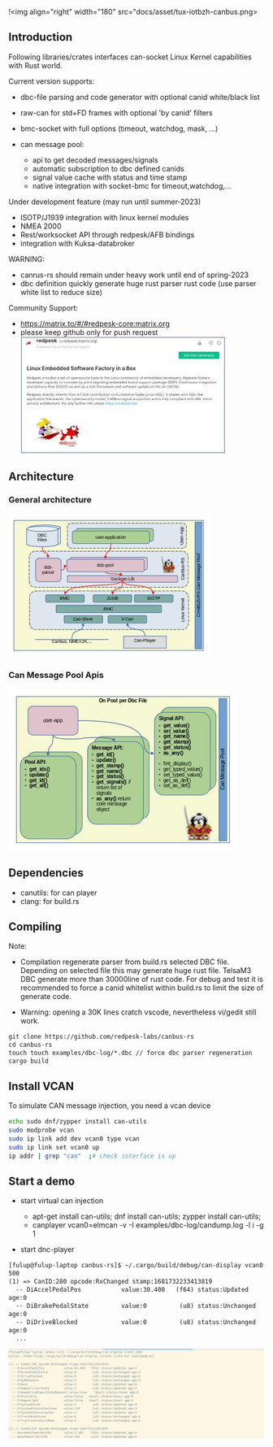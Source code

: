!<img align="right" width="180"  src="docs/asset/tux-iotbzh-canbus.png>
## Introduction

Following libraries/crates interfaces can-socket Linux Kernel capabilities with Rust world.

Current version supports:
* dbc-file parsing and code generator with optional canid white/black list
* raw-can for std+FD frames with optional 'by canid' filters
* bmc-socket with full options (timeout, watchdog, mask, ...)
* can message pool:

    * api to get decoded messages/signals
    * automatic subscription to dbc defined canids
    * signal value cache with status and time stamp
    * native integration with socket-bmc for timeout,watchdog,...

Under development feature (may run until summer-2023)
 * ISOTP/J1939 integration with linux kernel modules
 * NMEA 2000
 * Rest/worksocket API through redpesk/AFB bindings
 * integration with Kuksa-databroker

WARNING:
 * canrus-rs should remain under heavy work until end of spring-2023
 * dbc definition quickly generate huge rust parser rust code (use parser white list to reduce size)

Community Support:
* https://matrix.to/#/#redpesk-core:matrix.org
* please keep github only for push request
![community-spport](docs/asset/matrix-redpesk-community.png)


## Architecture

### General architecture
![canbus-rs-archi](docs/asset/canbus-rs-archi.jpg)

### Can Message Pool Apis
![canbus-rs-pool](docs/asset/canbus-rs-pool.jpg)

## Dependencies

* canutils: for can player
* clang: for build.rs

## Compiling

Note:

* Compilation regenerate parser from build.rs selected DBC file.
Depending on selected file this may generate huge rust file. TelsaM3 DBC
generate more than 30000line of rust code. For debug and test it is
recommended to force a canid whitelist within build.rs to limit the
size of generate code.

* Warning: opening a 30K lines cratch vscode, nevertheless vi/gedit still work.

```
git clone https://github.com/redpesk-labs/canbus-rs
cd canbus-rs
touch touch examples/dbc-log/*.dbc // force dbc parser regeneration
cargo build
```
## Install VCAN

To simulate CAN message injection, you need a vcan device

```bash
echo sudo dnf/zypper install can-utils
sudo modprobe vcan
sudo ip link add dev vcan0 type vcan
sudo ip link set vcan0 up
ip addr | grep "can"  ;# check interface is up
```

## Start a demo

* start virtual can injection
    * apt-get install can-utils;  dnf install can-utils; zypper install can-utils;
    * canplayer vcan0=elmcan -v -I examples/dbc-log/candump.log -l i -g 1

* start dnc-player
```
[fulup@fulup-laptop canbus-rs]$ ~/.cargo/build/debug/can-display vcan0 500
(1) => CanID:280 opcode:RxChanged stamp:1681732233413819
  -- DiAccelPedalPos           value:30.400   (f64) status:Updated age:0
  -- DiBrakePedalState         value:0         (u8) status:Unchanged age:0
  -- DiDriveBlocked            value:0         (u8) status:Unchanged age:0
  ...
```

![can-display](docs/asset/can-display-demo.png)





